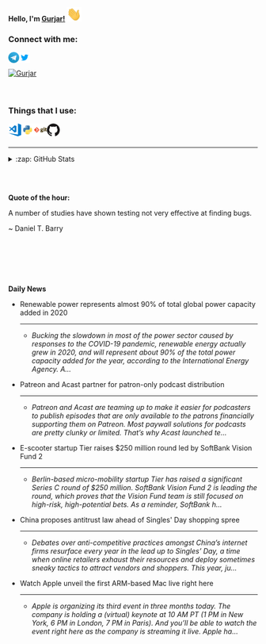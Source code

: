 #### Hello, I'm [Gurjar!](https://GurjarKing.github.io) <img src="https://raw.githubusercontent.com/ABSphreak/ABSphreak/master/gifs/Hi.gif" width="30px"></h2>


### Connect with me:

[<img align="left" alt="Gurjar | Telegram" width="22px" src="https://raw.githubusercontent.com/github/explore/80688e429a7d4ef2fca1e82350fe8e3517d3494d/topics/telegram/telegram.png" />][Telegram]
[<img align="left" alt="Gurjar | Twitter" width="22px" src="https://raw.githubusercontent.com/github/explore/80688e429a7d4ef2fca1e82350fe8e3517d3494d/topics/twitter/twitter.png" />][Twitter]
<br >
<br >
<a href="https://github.com/GurjarKing"><img src="https://komarev.com/ghpvc/?username=GurjarKing" alt="Gurjar" /></a> <br />
<br />
<br />
<!-- <br >

![](https://visitor-badge.glitch.me/badge?page_id=GurjarKing)

<br /> -->

### Things that I use:

[<img align="left" alt="Visual Studio Code" width="26px" src="https://raw.githubusercontent.com/github/explore/80688e429a7d4ef2fca1e82350fe8e3517d3494d/topics/visual-studio-code/visual-studio-code.png" />][VSCode]
[<img align="left" alt="Python" width="26px" src="https://raw.githubusercontent.com/github/explore/80688e429a7d4ef2fca1e82350fe8e3517d3494d/topics/python/python.png" />][Python]
[<img align="left" alt="Git" width="26px" src="https://raw.githubusercontent.com/github/explore/80688e429a7d4ef2fca1e82350fe8e3517d3494d/topics/git/git.png" />][Git]
[<img align="left" alt="GitHub" width="26px" src="https://raw.githubusercontent.com/github/explore/78df643247d429f6cc873026c0622819ad797942/topics/github/github.png" />][Github]

<br />
<br />

---
<details>
  <summary>:zap: GitHub Stats</summary>

<img align="left" alt="Gurjar's Github Stats" src="https://github-readme-stats.vercel.app/api?username=GurjarKing&show_icons=true&hide_border=true&count_private=true&include_all_commit=true&theme=algolia" />

</details>

<!-- ### 🔔 My latest tweet
<a href="https://twitter.com/Gurjar_King43" target="_blank">
	<img src="https://github.com/GurjarKing/GurjarKing/raw/master/tweet.png" width="70%" align="center" alt="Click to view on Twitter" title="My latest tweet, as an image"/>
</a> -->
<br>

<pre>

</pre>

**Quote of the hour:**

A number of studies have shown testing not very effective at finding bugs.

~ Daniel T. Barry
<pre>

</pre>
<br>
<pre>


</pre>
<strong>Daily News</strong>
  
  - Renewable power represents almost 90% of total global power capacity added in 2020
     <hr/>
     
      - *Bucking the slowdown in most of the power sector caused by responses to the COVID-19 pandemic, renewable energy actually grew in 2020, and will represent about 90% of the total power capacity added for the year, according to the International Energy Agency. A…*
     
  - Patreon and Acast partner for patron-only podcast distribution
      <hr/>
      
      - *Patreon and Acast are teaming up to make it easier for podcasters to publish episodes that are only available to the patrons financially supporting them on Patreon. Most paywall solutions for podcasts are pretty clunky or limited. That’s why Acast launched te…*
      
  - E-scooter startup Tier raises $250 million round led by SoftBank Vision Fund 2
      <hr/>
      
      - *Berlin-based micro-mobility startup Tier has raised a significant Series C round of $250 million. SoftBank Vision Fund 2 is leading the round, which proves that the Vision Fund team is still focused on high-risk, high-potential bets. As a reminder, SoftBank h…*
      
  - China proposes antitrust law ahead of Singles' Day shopping spree
      <hr/>
      
      - *Debates over anti-competitive practices amongst China’s internet firms resurface every year in the lead up to Singles’ Day, a time when online retailers exhaust their resources and deploy sometimes sneaky tactics to attract vendors and shoppers. This year, ju…*
       
  - Watch Apple unveil the first ARM-based Mac live right here
      <hr/>
       
       - *Apple is organizing its third event in three months today. The company is holding a (virtual) keynote at 10 AM PT (1 PM in New York, 6 PM in London, 7 PM in Paris). And you’ll be able to watch the event right here as the company is streaming it live. Apple ha…*
      

<br />

[VSCode]: https://code.visualstudio.com/
[Python]: https://www.python.org/
[Git]: https://git-scm.com/
[Github]: https://github.com/
[Telegram]: https://t.me/Gurjar_King/
[Twitter]: https://twitter.com/Gurjar_King43/
